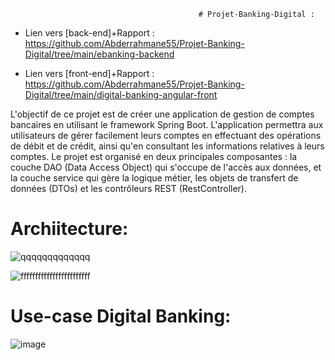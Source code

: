                                               # Projet-Banking-Digital :

- Lien vers [back-end]+Rapport :
  https://github.com/Abderrahmane55/Projet-Banking-Digital/tree/main/ebanking-backend

- Lien vers [front-end]+Rapport :
  https://github.com/Abderrahmane55/Projet-Banking-Digital/tree/main/digital-banking-angular-front

L'objectif de ce projet est de créer une application de gestion de comptes bancaires en utilisant le framework Spring Boot. L'application permettra aux utilisateurs de gérer facilement leurs comptes en effectuant des opérations de débit et de crédit, ainsi qu'en consultant les informations relatives à leurs comptes. Le projet est organisé en deux principales composantes : la couche DAO (Data Access Object) qui s'occupe de l'accès aux données, et la couche service qui gère la logique métier, les objets de transfert de données (DTOs) et les contrôleurs REST (RestController).
# Archiitecture:

![qqqqqqqqqqqqq](https://github.com/Abderrahmane55/Projet-Banking-Digital/assets/107000262/02607028-6708-4123-b4cd-c685cb398cc4)


![ffffffffffffffffffffffff](https://github.com/Abderrahmane55/Projet-Banking-Digital/assets/107000262/a8345f7d-9576-49bc-ba93-9b28e8a6e773)

# Use-case Digital Banking:
![image](https://github.com/Abderrahmane55/Projet-Banking-Digital/assets/107000262/6164d2af-7e8d-47e7-bc77-f6d45828674b)


